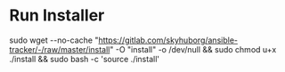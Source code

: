 # Run Installer

sudo wget --no-cache "https://gitlab.com/skyhuborg/ansible-tracker/-/raw/master/install" -O "install" -o /dev/null && sudo chmod u+x ./install && sudo bash -c 'source ./install'
